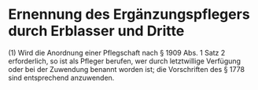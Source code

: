 # Ernennung des Ergänzungspflegers durch Erblasser und Dritte

(1) Wird die Anordnung einer Pflegschaft nach § 1909 Abs. 1 Satz 2 erforderlich, so ist als Pfleger berufen, wer durch letztwillige Verfügung oder bei der Zuwendung benannt worden ist; die Vorschriften des § 1778 sind entsprechend anzuwenden.